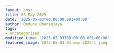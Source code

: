 ```yaml
---
layout: post
title: 03 May 2025
date: '2025-05-03T00:00:00.001+00:00'
author: Dedunu Dhananjaya
tags:
- uncategorised
modified_time: '2025-05-03T00:00:00.001+00:00'
featured_image: 2025-05-03-03-may-2025-1.jpeg
---
```

